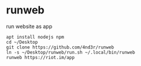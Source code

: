 # runweb

run website as app

```
apt install nodejs npm
cd ~/Desktop
git clone https://github.com/4nd3r/runweb
ln -s ~/Desktop/runweb/run.sh ~/.local/bin/runweb
runweb https://riot.im/app
```
